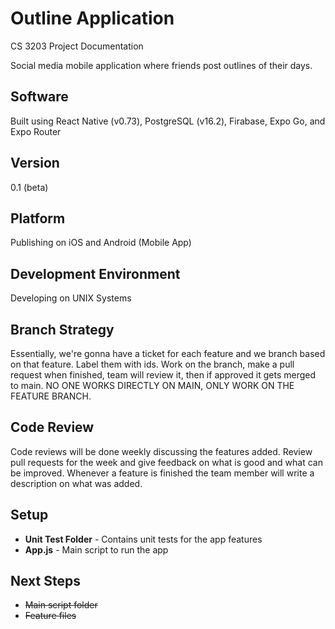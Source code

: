 # Outline Application
CS 3203 Project Documentation

Social media mobile application where friends post outlines of their days. 

## Software
Built using React Native (v0.73), PostgreSQL (v16.2), Firabase, Expo Go, and Expo Router

## Version
0.1 (beta)

## Platform
Publishing on iOS and Android (Mobile App)

## Development Environment
Developing on UNIX Systems

## Branch Strategy
Essentially, we're gonna have a ticket for each feature and we branch based on that feature. Label them with ids. Work on the branch, make a pull request when finished, team will review it, then if approved it gets merged to main. NO ONE WORKS DIRECTLY ON MAIN, ONLY WORK ON THE FEATURE BRANCH.

## Code Review
Code reviews will be done weekly discussing the features added. Review pull requests for the week and give feedback on what is good and what can be improved. Whenever a feature is finished the team member will write a description on what was added. 

## Setup 
- **Unit Test Folder** - Contains unit tests for the app features
- **App.js** - Main script to run the app

## Next Steps
- ~~Main script folder~~
- ~~Feature files~~
